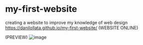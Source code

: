 # my-first-website

creating a website to improve my knowledge of web design https://danilollata.github.io/my-first-website/ (WEBSITE ONLINE)

(PREVIEW)
![image](https://github.com/danilollata/my-first-website/assets/98361196/db7897af-98bc-4376-a59d-5233bd8cc01b)


